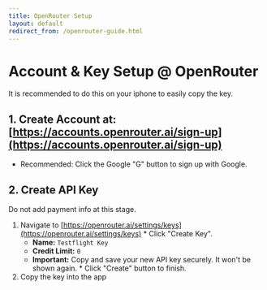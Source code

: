 ```yaml
---
title: OpenRouter Setup
layout: default
redirect_from: /openrouter-guide.html
---
```

# Account & Key Setup @ OpenRouter

It is recommended to do this on your iphone to easily copy the key.

## 1. Create Account at: [https://accounts.openrouter.ai/sign-up](https://accounts.openrouter.ai/sign-up)
*   Recommended: Click the Google "G" button to sign up with Google.

## 2. Create API Key

Do not add payment info at this stage.

1.   Navigate to [https://openrouter.ai/settings/keys](https://openrouter.ai/settings/keys)
    *   Click "Create Key".
        *   **Name:** `Testflight Key`
        *   **Credit Limit:** `0`
        *   **Important:** Copy and save your new API key securely. It won't be shown again.
    *   Click "Create" button to finish.
2.   Copy the key into the app

